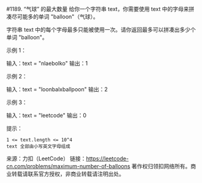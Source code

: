 #1189. “气球” 的最大数量
给你一个字符串 text，你需要使用 text 中的字母来拼凑尽可能多的单词 "balloon"（气球）。

字符串 text 中的每个字母最多只能被使用一次。请你返回最多可以拼凑出多少个单词 "balloon"。

 

示例 1：

输入：text = "nlaebolko"
输出：1

示例 2：

输入：text = "loonbalxballpoon"
输出：2

示例 3：

输入：text = "leetcode"
输出：0

 

提示：

    1 <= text.length <= 10^4
    text 全部由小写英文字母组成

来源：力扣（LeetCode）
链接：https://leetcode-cn.com/problems/maximum-number-of-balloons
著作权归领扣网络所有。商业转载请联系官方授权，非商业转载请注明出处。